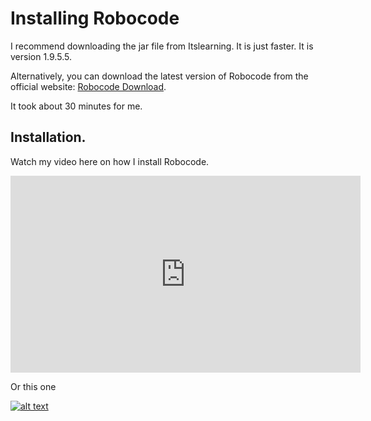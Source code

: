 ﻿# Installing Robocode

I recommend downloading the jar file from Itslearning. It is just faster. It is version 1.9.5.5.

Alternatively, you can download the latest version of Robocode from the official website: [Robocode Download](https://sourceforge.net/projects/robocode/files/robocode/).

It took about 30 minutes for me.

## Installation.

Watch my video here on how I install Robocode.

<iframe width="560" height="315" src="https://youtu.be/blTsMIoXog0" frameborder="0" allow="accelerometer; autoplay; clipboard-write; encrypted-media; gyroscope; picture-in-picture" allowfullscreen></iframe>

Or this one

[![alt text](https://img.youtube.com/vi/video-id/0.jpg)](https://youtu.be/blTsMIoXog0)